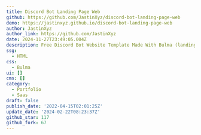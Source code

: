 ```yaml
---
title: Discord Bot Landing Page Web
github: https://github.com/JastinXyz/discord-bot-landing-page-web
demo: https://jastinxyz.github.io/discord-bot-landing-page-web
author: JastinXyz
author_link: https://github.com/JastinXyz
date: 2024-11-27T23:49:05.004Z
description: Free Discord Bot Website Template Made With Bulma (landing page only)
ssg:
  - HTML
css:
  - Bulma
ui: []
cms: []
category:
  - Portfolio
  - Saas
draft: false
publish_date: '2022-04-15T02:01:25Z'
update_date: '2024-02-22T08:23:37Z'
github_star: 117
github_fork: 67
---
```

